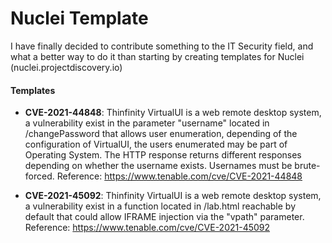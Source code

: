 # Nuclei Template

I have finally decided to contribute something to the IT Security field, and what a better way to do it than starting by creating templates for Nuclei (nuclei.projectdiscovery.io)

#### Templates
 - **CVE-2021-44848**: Thinfinity VirtualUI is a web remote desktop system, a vulnerability exist in the parameter "username" located in /changePassword that allows user enumeration, depending of the configuration of VirtualUI, the users enumerated may be part of Operating System.
  The HTTP response returns different responses depending on whether the username exists. Usernames must be brute-forced.
  Reference: https://www.tenable.com/cve/CVE-2021-44848
  
 - **CVE-2021-45092**: Thinfinity VirtualUI is a web remote desktop system, a vulnerability exist in a function located in /lab.html reachable by default that could allow IFRAME injection via the "vpath" parameter.
  Reference: https://www.tenable.com/cve/CVE-2021-45092
